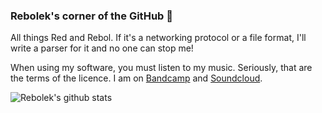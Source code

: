 ### Rebolek's corner of the GitHub 👋

All things Red and Rebol. If it's a networking protocol or a file format, I'll write a parser for it and no one can stop me!

When using my software, you must listen to my music. Seriously, that are the terms of the licence. I am on [Bandcamp](https://mrdat.bandcamp.com) and [Soundcloud](https://soundcloud.com/mr_dat).

![Rebolek's github stats](https://github-readme-stats.vercel.app/api?username=rebolek&show_icons=true)



<!--


**rebolek/rebolek** is a ✨ _special_ ✨ repository because its `README.md` (this file) appears on your GitHub profile.

Here are some ideas to get you started:

- 🔭 I’m currently working on ...
- 🌱 I’m currently learning ...
- 👯 I’m looking to collaborate on ...
- 🤔 I’m looking for help with ...
- 💬 Ask me about ...
- 📫 How to reach me: ...
- 😄 Pronouns: ...
- ⚡ Fun fact: ...
-->
